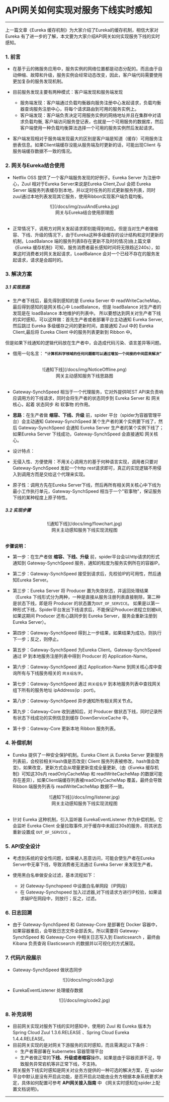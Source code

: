 # API网关如何实现对服务下线实时感知
----
上一篇文章《Eureka 缓存机制》为大家介绍了Eureka的缓存机制，相信大家对Eureka 有了进一步的了解，本文要为大家介绍API网关如何实现服务下线的实时感知。
### 1. 前言
+ 在基于云的微服务应用中，服务实例的网络位置都是动态分配的。而且由于自动伸缩、故障和升级，服务实例会经常动态改变，因此，客户端代码需要使用更加复杂的服务发现机制。

+ 目前服务发现主要有两种模式：客户端发现和服务端发现

  + 服务端发现：客户端通过负载均衡器向服务注册中心发起请求，负载均衡器查询服务注册中心，将每个请求路由到可用的服务实例上。
  + 客户端发现：客户端负责决定可用服务实例的网络地址并且在集群中对请求负载均衡, 客户端访问服务登记表，也就是一个可用服务的数据库，然后客户端使用一种负载均衡算法选择一个可用的服务实例然后发起请求。
 
+ 客户端发现相对于服务端发现最大的区别是客户端是知道（缓存）可用服务注册表信息。如果Client端缓存没能从服务端及时更新的话，可能出现Client 与 服务端缓存数据不一致的情况。


### 2. 网关与Eureka结合使用
+ Netflix OSS 提供了一个客户端服务发现的好例子。Eureka Server 为注册中心，Zuul 相对于Eureka Server来说是Eureka Client,Zuul 会把 Eureka Server 端服务列表缓存到本地，并以定时任务的形式更新服务列表，同时zuul通过本地列表发现其它服务，使用Ribbon实现客户端负载均衡。

<center>![](/docs/img/zuulAndEureka.jpg)</center>
<center>网关与Eureka结合使用原理图</center><br>

+ 正常情况下，调用方对网关发起请求即刻能得到响应。但是当对生产者做缩容、下线、升级的情况下，由于Eureka这种多级缓存的设计结构和定时更新的机制，LoadBalance 端的服务列表B存在更新不及时的情况(由上篇文章《Eureka 缓存机制》可知，服务消费者最长感知时间将无限趋近240s），如果这时消费者对网关发起请求，LoadBalance 会对一个已经不存在的服务发起请求，请求是会超时的。



### 3. 解决方案
##### 3.1 实现思路
+ 生产者下线后，最先得到感知的是 Eureka Server 中 readWriteCacheMap，最后得到感知的是网关核心中 LoadBalance，但是 loadBalance 对生产者的发现是在 loadBalance 本地维护的列表中。 所以要想达到网关对生产者下线的实时感知，可以这样做：首先生产者或者部署平台主动通知 Eureka Server, 然后跳过 Eureka 多级缓存之间的更新时间，直接通知 Zuul 中的 Eureka Client,最后将 Eureka Client 中的服务列表更新到 Ribbon 中。

但是如果下线通知的逻辑代码放在生产者中，会造成代码污染、语言差异等问题。

+ 借用一句名言：
**`“计算机科学领域的任何问题都可以通过增加一个间接的中间层来解决” `**
<br>


<center>![通知下线](/docs/img/NoticeOffline.png)</center>
<center>网关主动感知服务下线思路图</center><br>

  + Gateway-SynchSpeed 相当于一个代理服务，它对外提供REST API来负责响应调用方的下线请求，同时会将生产者的状态同步到 Eureka Server 和 网关核心，起着 状态同步 和 软事物 的作用。
  
  + **思路**：在生产者做 **缩容、下线、升级** 前，spider 平台（spider为容器管理平台）会主动通知 Gateway-SynchSpeed 某个生产者的某个实例要下线了，然后 Gateway-SynchSpeed 会通知 Eureka Server 生产者的某个实例下线了；如果Eureka Server 下线成功，Gateway-SynchSpeed 会直接通知 网关核心。
  + 设计特点：
   + 无侵入性、方便使用：不用关心调用方的基于何种语言实现，调用者只要对 Gateway-SynchSpeed 发起一个http rest请求即可，真正的实现逻辑不用侵入到调用方而是交给这个代理来实现。
   + 原子性：调用方先在Eureka Server下线，然后再所有相关网关核心中下线为最小工作执行单元，Gateway-SynchSpeed 相当于一个"软事物"，保证服务下线的某种程度上原子特性。


##### 3.2 实现步骤
<center>![通知下线](/docs/img/flowchart.jpg)</center>
<center>网关主动感知服务下线实现流程图</center><br>

**步骤说明：**<br>
  
 +  第一步：在生产者做 **缩容、下线、升级** 前，spider平台会以http请求的形式通知到 Gateway-SynchSpeed 服务，通知的粒度为服务实例所在的容器IP。
 
 + 第二步：Gateway-SynchSpeed 接受到请求后，先校验IP的可用性，然后通知Eureka Server。

 + 第三步：Eureka Server 将 Producer 置为失效状态，并返回处理结果（Eureka 下线形式分为两种，一种是直接从服务注册列表直接剔除，第二种是状态下线，即是将 Producer 的状态置为`OUT_OF_SERVICE`。 如果是以第一种形式下线，Spider平台发出下线请求后，不能保证Producer进程立刻被kill,如果这期间 Producer 还有心跳同步到 Eureka Server，服务会重新注册到 Eureka Server）。

 + 第四步：Gateway-SynchSpeed 得到上一步结果，如果结果为成功，则执行下一步；反之，则停止。
 
 + 第五步：Gateway-SynchSpeed 为Eureka Client。Gateway-SynchSpeed 通过 IP 到本地服务注册列表中得到 Producer 的 Application-Name。
 
 + 第六步：Gateway-SynchSpeed 通过 Application-Name 到网关核心库中查询所有与下线服务相关的 `网关组名字`。

 + 第七步：Gateway-SynchSpeed 通过 `网关组名字` 到本地服务列表中查找网关组下所有的服务地址 ipAddress(ip : port)。

+  第八步：Gateway-SynchSpeed 异步通知所有相关网关节点。

+  第九步：Gateway-Core 收到通知后，对 Producer 做状态下线，同时记录所有状态下线成功的实例信息到缓存 DownServiceCache 中。
 
+  第十步：Gateway-Core 更新本地 Ribbon 服务列表。


### 4. 补偿机制

 + Eureka 提供了一种安全保护机制。Eureka Client 从 Eureka Server 更新服务列表前，会校验相关Hash值是否改变( Client 服务列表被修改，hash值会改变)，如果改变，更新方式会从增量更新变成全量更新,（由《Eureka 缓存机制》可知这30s内  readOnlyCacheMap 和 readWriteCacheMap 的数据可能存在差异），如果Client端缓存列表被readOnlyCacheMap 覆盖，最终会导致 Ribbon 端服务列表与 readWriteCacheMap 数据不一致。
<center>![通知下线](/docs/img/listener.jpg)</center>
<center>网关主动感知服务下线实现流程图</center><br>
 
 + 针对 Eureka 这种机制，引入监听器 EurekaEventListener 作为补偿机制，它会监听 Eureka Client 全量拉取事件,对于缓存中未超过30s的服务，将其状态重新设置成 `OUT_OF_SERVICE` 。
 
###  5. API安全设计
+ 考虑到系统的安全性问题，如果被人恶意访问，可能会使生产者在Eureka Server中无辜下线，导致消费者无法通过 Eureka Server 来发现生产者。

+ 使用黑白名单做安全过滤，基本流程如下：

	+ 对 Gateway-Synchspeed 中设置白名单网段（IP网段）
	+ 在 Gateway-Synchspeed 加入过滤器,对下线请求方进行IP校验，如果请求端IP在网段中，则放行；反之，过滤。
 

### 6. 日志回溯
+ 由于 Gateway-SynchSpeed 和 Gateway-Core 是部署在 Docker 容器中，如果容器重启，会导致日志文件全部丢失。所以需要将 Gateway-SynchSpeed 和 Gateway-Core 中相关日志写入到 Elasticsearch ，最终由 Kibana 负责查询 Elasticsearch 的数据并以可视化的方式展现。


### 7. 代码片段展示
 + Gateway-SynchSpeed 做状态同步
   <center>![](/docs/img/code3.jpg)</center>
  
 +  EurekaEventListener 处理缓存数据
   <center>![](/docs/img/code2.jpg)</center>
   


### 8. 补充说明
+ 目前网关实现对服务下线的实时感知中，使用的 Zuul 和 Eureka 版本为 Spring Cloud Zuul 1.3.6.RELEASE 、Spring Cloud Eureka 1.4.4.RELEASE。
+ 目前网关实现的是对网关下游服务的实时感知，而且需满足以下条件：
 	+ 生产者需部署在 kubernetes 容器管理平台
 	+ 生产者做正常的**下线、升级或者缩容**操作。如果是由于容器资源不足，导致服务异常宕机等非正常下线，不支持。
+ 网关服务下线实时感知是网关对业务方提供的一种可选的解决方案，在 spider 平台中默认是没有开启此功能，是否开启此功能由业务方根据本身系统要求决定，具体如何配置可参考 **API网关接入指南** 中 《网关实时感知在spider上配置文档说明》。

----



 

 
 















   





